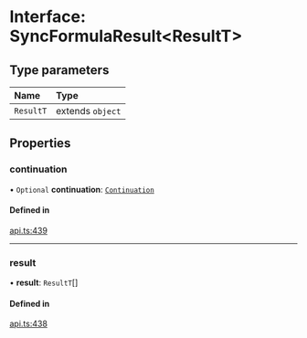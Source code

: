 # Interface: SyncFormulaResult<ResultT\>

## Type parameters

| Name | Type |
| :------ | :------ |
| `ResultT` | extends `object` |

## Properties

### continuation

• `Optional` **continuation**: [`Continuation`](Continuation.md)

#### Defined in

[api.ts:439](https://github.com/coda/packs-sdk/blob/main/api.ts#L439)

___

### result

• **result**: `ResultT`[]

#### Defined in

[api.ts:438](https://github.com/coda/packs-sdk/blob/main/api.ts#L438)

